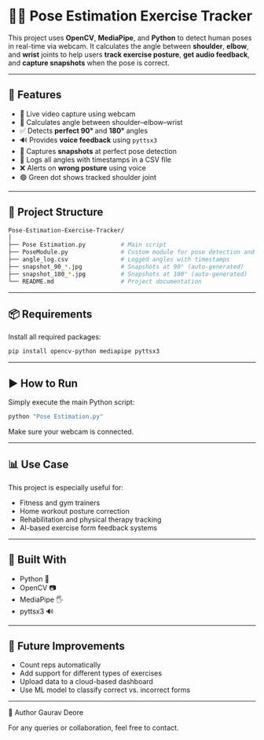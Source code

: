 

# 🧍‍♂️ Pose Estimation Exercise Tracker

This project uses **OpenCV**, **MediaPipe**, and **Python** to detect human poses in real-time via webcam. It calculates the angle between **shoulder**, **elbow**, and **wrist** joints to help users **track exercise posture**, **get audio feedback**, and **capture snapshots** when the pose is correct.

---

## 🔧 Features

* 🎥 Live video capture using webcam
* 📐 Calculates angle between shoulder–elbow–wrist
* ✅ Detects **perfect 90°** and **180°** angles
* 🔊 Provides **voice feedback** using `pyttsx3`
* 📸 Captures **snapshots** at perfect pose detection
* 📁 Logs all angles with timestamps in a CSV file
* ❌ Alerts on **wrong posture** using voice
* 🟢 Green dot shows tracked shoulder joint

---

## 📁 Project Structure

```bash
Pose-Estimation-Exercise-Tracker/
│
├── Pose Estimation.py          # Main script
├── PoseModule.py               # Custom module for pose detection and angle calculation
├── angle_log.csv               # Logged angles with timestamps
├── snapshot_90_*.jpg           # Snapshots at 90° (auto-generated)
├── snapshot_180_*.jpg          # Snapshots at 180° (auto-generated)
└── README.md                   # Project documentation
```

---

## 📦 Requirements

Install all required packages:

```bash
pip install opencv-python mediapipe pyttsx3
```

---

## ▶️ How to Run

Simply execute the main Python script:

```bash
python "Pose Estimation.py"
```

Make sure your webcam is connected.

---

## 📊 Use Case

This project is especially useful for:

* Fitness and gym trainers
* Home workout posture correction
* Rehabilitation and physical therapy tracking
* AI-based exercise form feedback systems

---

## 🤖 Built With

* Python 🐍
* OpenCV 📷
* MediaPipe 🖐️
* pyttsx3 🔊

---

## 🏁 Future Improvements

* Count reps automatically
* Add support for different types of exercises
* Upload data to a cloud-based dashboard
* Use ML model to classify correct vs. incorrect forms

---

📢 Author
Gaurav Deore

For any queries or collaboration, feel free to contact.
